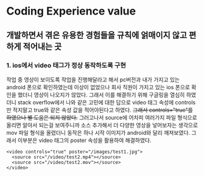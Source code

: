 # Coding Experience value

## 개발하면서 겪은 유용한 경험들을 규칙에 얽매이지 않고 편하게 적어내는 곳

### 1. ios에서 video 태그가 정상 동작하도록 구현
작업 중 영상이 보이도록 작업을 진행해달라고 해서 pc버전과 내가 가지고 있는 android 폰으로 확인하였는데 이상이 없었으나
회사 직원이 가지고 있는 ios 폰으로 확인을 했더니 영상이 나오지가 않았다. 그래서 이를 해결하기 위해 구글링을 열심히
하였더니 stack overflow에서 나와 같은 고민에 대한 답으로 video 태그 속성에 controls 만 적지말고 true와 같은 속성 값을 
적어야된다고 하였다. ~~그래서 controls="true"를 하였으나 별 도움은 되지 않았다.~~
그러고나서 source에 어차피 여러가지 파일 형식으로 올리면 알아서 되는걸 보여주니까 소스 추가해서 더 다양한 영상을
넣어보자는 생각으로 mov 파일 형식을 올렸더니 동작은 하나 시작 이미지가 android와 달리 깨져보였다.
그래서 이부분은 video 태그의 poster 속성을 활용하여 해결하였다.

```
<video controls="true" poster="/images/test1.jpg">
  <source src="/video/test2.mp4"></source>
  <source src="/video/test2.mov"></source>
</video>
```
